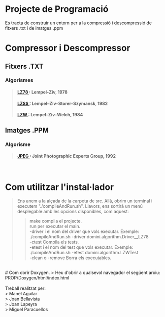 # Projecte de Programació
Es tracta de construir un entorn per a la compressió i descompressió de fitxers .txt i de imatges .ppm

# Compressor i Descompressor
## Fitxers .TXT
### Algorismes
> #### <a href="./classdomini_1_1algorithm_1_1LZ78.html"> LZ78 </a>: Lempel-Ziv, 1978
> #### <a href="./classdomini_1_1algorithm_1_1LZSS.html"> LZSS </a>: Lempel–Ziv–Storer–Szymansk, 1982
> #### <a href="./classdomini_1_1algorithm_1_1LZW.html"> LZW </a>: Lempel–Ziv–Welch, 1984
## Imatges .PPM
### Algorisme
> #### <a href="./classdomini_1_1algorithm_1_1JPEG.html"> JPEG </a>: Joint Photographic Experts Group, 1992
<br>

# Com utilitzar l'instal·lador
> Ens anem a la alçada de la carpeta de src. Allà, obrim un terminal i executem "./compileAndRun.sh". Llavors, ens sortirà un menú desplegable amb les opcions disponibles, com aquest:
>> make compila el projecte.<br>
>> run per executar el main.<br>
>> -driver i el nom del driver que vols executar. Exemple: ./compileAndRun.sh -driver domini.algorithm.Driver__LZ78<br>
>> -ctest Compila els tests.<br>
>> -etest i el nom del test que vols executar. Exemple: ./compileAndRun.sh -etest domini.algorithm.LZWTest<br>
>> -clean o -remove Borra els executables.
<br>
# Com obrir Doxygen.
> Heu d'obrir a qualsevol navegador el següent arxiu: PROP/Doxygen/html/index.html

<br>
<br>
Treball realitzat per:<br>
> Manel Aguilar<br>
> Joan Bellavista<br>
> Joan Lapeyra<br>
> Miguel Paracuellos<br>
